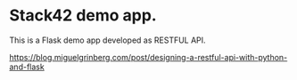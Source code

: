 # Stack42 demo app.

This is a Flask demo app developed as RESTFUL API.

https://blog.miguelgrinberg.com/post/designing-a-restful-api-with-python-and-flask

